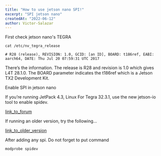 ```yaml
---
title: "How to use jetson nano SPI!"
excerpt: "SPI jetson nano"
createdAt: "2022-06-12"
author: Victor-Salazar
---
```


First check jetson nano's TEGRA
```
cat /etc/nv_tegra_release
```

```
# R28 (release), REVISION: 1.0, GCID: [an ID], BOARD: t186ref, EABI: aarch64, DATE: Thu Jul 20 07:59:31 UTC 2017
```

There’s the information. The release is R28 and revision is 1.0 which gives L4T 28.1.0. The BOARD parameter indicates the t186ref which is a Jetson TX2 Development Kit.


Enable SPI in jetson nano 

If you’re running JetPack 4.3, Linux For Tegra 32.3.1, use the new jetson-io tool to enable spidev.

[link_to_forum](https://docs.nvidia.com/jetson/archives/l4t-archived/l4t-3231/index.html#page/Tegra%2520Linux%2520Driver%2520Package%2520Development%2520Guide%2Fhw_setup_jetson_io.html%23)

If running an older version, try the following…

[link_to_older_version](https://devtalk.nvidia.com/default/topic/1062646/jetson-nano/updated-instructions-for-spi-on-nano-developmentkit-with-l4t-32-2-1/1)

After adding any spi. Do not forget to put command

```
modprobe spidev
```
